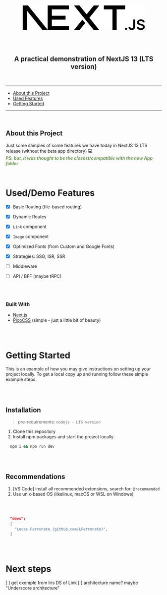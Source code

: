 <p align="center">
  <picture>
    <source media="(prefers-color-scheme: dark)" srcset="public\next-white.svg">
    <source media="(prefers-color-scheme: light)" srcset="public\next.svg">
    <img style="padding: 3rem;" src="public\next.svg" alt="Logo" width="394" height="80">
  </picture>

  <h2 align="center">A practical demonstration of NextJS 13 (LTS version)</h2>
</p>

<br>

<!-- TABLE OF CONTENTS -->
---
* [About this Project](#about-this-project)
* [Used Features](#useddemo-features)
* [Getting Started](#getting-started)
---

<br>

<!-- ABOUT this PROJECT -->
## About this Project
Just some samples of some features we have today in NextJS 13 LTS release (without the beta app directory) :computer:
<br>
<b><em style="color: #6a994e;">PS: but, it was thought to be the closest/compatible with the new App folder</em></b>

<br>

# Used/Demo Features
- [x] Basic Routing (file-based routing)
- [x] Dynamic Routes
- [x] `Link` component
- [x] `Image` component
- [x] Optimized Fonts (from Custom and Google Fonts)
- [x] Strategies: SSG, ISR, SSR
- [ ] Middleware
- [ ] API / BFF (maybe tRPC)



<br>
<br>

### Built With
* [Next.js](https://nextjs.org)
* [PicoCSS](https://picocss.com) (simple - just a little bit of beauty)

<br>
<br>

<!-- GETTING STARTED -->
# Getting Started

This is an example of how you may give instructions on setting up your project locally.
To get a local copy up and running follow these simple example steps.

<br>
<br>

## Installation
> pre-requirements: `nodejs - LTS version`
1. Clone this repository
2. Install npm packages and start the project locally
```sh
  npm i && npm run dev
```

<br>
<br>

## Recommendations
1. [VS Code] install all recommended extensions, search for: `@recommended`
2. Use unix-based OS (likelinux, macOS or WSL on Windows)

<br>
<br>


```json
  "devs":
  [
    "Lucas Ferronato (github.com/LFerronato)",
  ]
```

<br>
<br>

# Next steps

[ ] get exemple from Iris DS of Link
[ ] architecture name? maybe "Underscore architecture"
